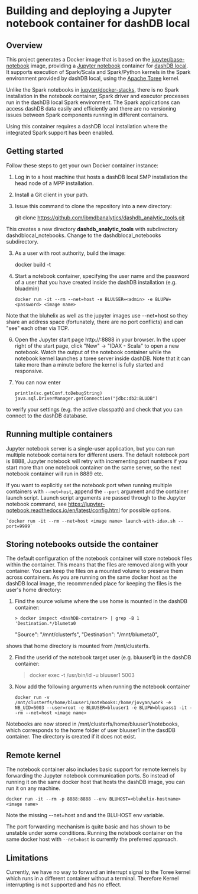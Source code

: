 # Building and deploying a Jupyter notebook container for dashDB local 

## Overview ##

This project generates a Docker image that is based on the 
[jupyter/base-notebook](https://github.com/jupyter/docker-stacks/tree/master/base-notebook) image,
providing a [Jupyter notebook](http://jupyter.org/) container for 
[dashDB local](http://www.ibm.com/analytics/us/en/technology/cloud-data-services/dashdb-local/). 
It supports execution of Spark/Scala and Spark/Python kernels in the Spark environment provided 
by dashDB local, using the [Apache Toree](https://toree.incubator.apache.org/) kernel. 

Unlike the Spark notebooks in 
[jupyter/docker-stacks](https://github.com/jupyter/docker-stacks), there is no Spark installation 
in the notebook container, Spark driver and executor processes run in the dashDB local
Spark environment. The Spark applications can access dashDB data easily and efficiently 
and there are no versioning issues between Spark components running in different containers.

Using this container requires a dashDB local installation where the integrated Spark support has been enabled.

## Getting started ##

Follow these steps to get your own Docker container instance:

1. Log in to a host machine that hosts a dashDB local SMP installation the head node of a MPP installation.

1. Install a Git client in your path.

2. Issue this command to clone the repository into a new directory:

    git clone https://github.com/ibmdbanalytics/dashdb_analytic_tools.git
 
 This creates a new directory **dashdb_analytic_tools** with subdirectory dashdblocal_notebooks. 
 Change to the dashdblocal_notebooks subdirectory.

3. As a user with root authority, build the image:

    docker build -t <image name> <path to your dashdblocal_notebooks directory>

4. Start a notebook container, specifying the user name and the password of a user that you have created 
 inside the dashDB installation (e.g. bluadmin)
 
	`docker run -it --rm --net=host -e BLUUSER=<admin> -e BLUPW=<password> <image name>`
	
 Note that the bluhelix as well as the jupyter images use --net=host so they share an address space 
 (fortunately, there are no port conflicts) and can "see" each other via TCP.
 
6. Open the Jupyter start page http://<hostname>:8888 in your browser. In the upper right of the start page, 
 click "New" -> "IDAX - Scala" to open a new notebook. Watch the output of the notebook container while the 
 notebook kernel launches a toree server inside dashDB. Note that it can take more than a minute before the 
 kernel is fully started and responsive.
 
7. You can now enter

	`println(sc.getConf.toDebugString)`
    `java.sql.DriverManager.getConnection("jdbc:db2:BLUDB")`
    
  to verify your settings (e.g. the active classpath) and check that you can connect to the dashDB database.

## Running multiple containers ##
 
Jupyter notebook server is a single-user application, but you can run multiple notebook containers for 
different users. The default notebook port is 8888, Jupyter notebook will retry with incrementing port numbers if you start more than one notebook container on the same server, so the next notebook container will run in 8889 etc.

If you want to explicitly set the notebook port when running multiple containers with `--net=host`, append the 
`--port` argument and the container launch script. Launch script arguments are passed through to the 
Jupyter notebook command, see https://jupyter-notebook.readthedocs.io/en/latest/config.html for possible options.

	`docker run -it --rm --net=host <image name> launch-with-idax.sh --port=9999`
    
## Storing notebooks outside the container ##

The default configuration of the notebook container will store notebook files within the container. 
This means that the files are removed along with your container. You can keep the files on a mounted volume 
to preserve them across containers. As you are running on the same docker host as the dashDB local image, 
the recommended place for keeping the files is the user's home directory:

1. Find the source volume where the use home is mounted in the dashDB container:

	`> docker inspect <dashDB-container> | grep -B 1 'Destination.*/blumeta0`
	
	"Source": "/mnt/clusterfs",
	"Destination": "/mnt/blumeta0",

  shows that home directory is mounted from /mnt/clusterfs. 
  
2. Find the userid of the notebook target user (e.g. bluuser1) in the dashDB container:

	> docker exec -t <dashDB-container> /usr/bin/id -u bluuser1
	5003

3. Now add the following arguments when running the notebook container

	`docker run -v /mnt/clusterfs/home/bluuser1/notebooks:/home/jovyan/work -e NB_UID=5003 --user=root -e BLUUSER=bluuser1 -e BLUPW=blupass1 -it --rm --net=host <image name>`

  Notebooks are now stored in /mnt/clusterfs/home/bluuser1/notebooks, which corresponds to the home folder
  of user bluuser1 in the dasdDB container. The directory is created if it does not exist.

## Remote kernel ##

The notebook container also includes basic support for remote kernels by forwarding the Jupyter notebook 
communication ports. So instead of running it on the same docker host that hosts the dashDB image, 
you can run it on any machine.

	docker run -it --rm -p 8888:8888 --env BLUHOST=<bluhelix-hostname> <image name>

Note the missing --net=host and and the BLUHOST env variable.

The port forwarding mechanism is quite basic and has shown to be unstable under some conditions. 
Running the notebook container on the same docker host with `--net=host` is currently the preferred approach.

 

## Limitations ##

Currently, we have no way to forward an interrupt signal to the Toree kernel which runs in a different container 
without a terminal. Therefore Kernel interrupting is not supported and has no effect.
